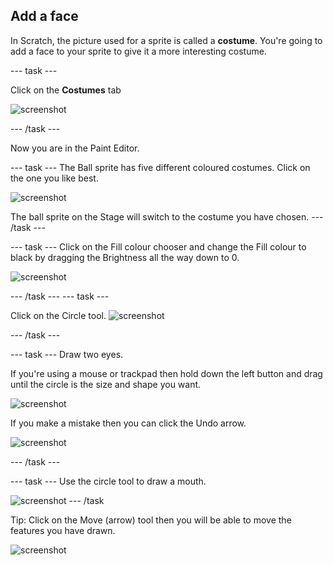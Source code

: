 ## Add a face
In Scratch, the picture used for a sprite is called a __costume__. You're going to add a face to your sprite to give it a more interesting costume. 

--- task ---

Click on the **Costumes** tab

![screenshot](images/balls-costumes.png)

--- /task ---

Now you are in the Paint Editor.

--- task ---
The Ball sprite has five different coloured costumes. Click on the one you like best.

![screenshot](images/balls-costume-colour.png)

The ball sprite on the Stage will switch to the costume you have chosen.
--- /task ---

--- task ---
Click on the Fill colour chooser and change the Fill colour to black by dragging the Brightness all the way down to 0.

![screenshot](images/balls-fill-colour.png)

--- /task ---
--- task ---

Click on the Circle tool. 
![screenshot](images/balls-circle-tool.png)

--- /task ---

--- task ---
Draw two eyes. 

If you're using a mouse or trackpad then hold down the left button and drag until the circle is the size and shape you want.

![screenshot](images/balls-eyes.png)

If you make a mistake then you can click the Undo arrow.

![screenshot](images/balls-undo.png)

--- /task ---

--- task ---
Use the circle tool to draw a mouth.

![screenshot](images/balls-mouth.png)
--- /task

Tip: Click on the Move (arrow) tool then you will be able to move the features you have drawn.

![screenshot](images/balls-move.png)

